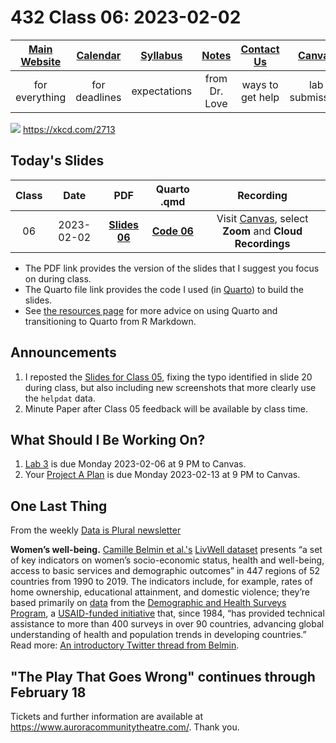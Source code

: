 # 432 Class 06: 2023-02-02

[Main Website](https://thomaselove.github.io/432-2023/) | [Calendar](https://thomaselove.github.io/432-2023/calendar.html) | [Syllabus](https://thomaselove.github.io/432-syllabus-2023/) | [Notes](https://thomaselove.github.io/432-notes/) | [Contact Us](https://thomaselove.github.io/432-2023/contact.html) | [Canvas](https://canvas.case.edu) | [Data and Code](https://github.com/THOMASELOVE/432-data) | [Sources](https://github.com/THOMASELOVE/432-classes-2023/tree/main/sources)
:-----------: | :--------------: | :----------: | :---------: | :-------------: | :-----------: | :------------: |:------:
for everything | for deadlines | expectations | from Dr. Love | ways to get help | lab submission | for downloads | to read

![](https://imgs.xkcd.com/comics/data_point.png) <https://xkcd.com/2713> 

## Today's Slides

Class | Date | PDF | Quarto .qmd | Recording
:---: | :--------: | :------: | :------: | :-------------:
06 | 2023-02-02 | **[Slides 06](https://github.com/THOMASELOVE/432-slides-2023/blob/main/slides06.pdf)** | **[Code 06](https://github.com/THOMASELOVE/432-slides-2023/blob/main/slides06.qmd)** | Visit [Canvas](https://canvas.case.edu/), select **Zoom** and **Cloud Recordings**

- The PDF link provides the version of the slides that I suggest you focus on during class.
- The Quarto file link provides the code I used (in [Quarto](https://quarto.org/)) to build the slides.
- See [the resources page](https://github.com/THOMASELOVE/432-classes-2023/tree/main/sources#learning-about-quarto-and-making-the-switch-from-r-markdown) for more advice on using Quarto and transitioning to Quarto from R Markdown. 

## Announcements
 
1. I reposted the [Slides for Class 05](https://github.com/THOMASELOVE/432-classes-2023/tree/main/class05#todays-slides), fixing the typo identified in slide 20 during class, but also including new screenshots that more clearly use the `helpdat` data.
2. Minute Paper after Class 05 feedback will be available by class time.

## What Should I Be Working On?

1. [Lab 3](https://thomaselove.github.io/432-2023/lab3.html) is due Monday 2023-02-06 at 9 PM to Canvas.
2. Your [Project A Plan](https://thomaselove.github.io/432-2023/projA.html) is due Monday 2023-02-13 at 9 PM to Canvas.

## One Last Thing

From the weekly [Data is Plural newsletter](https://www.data-is-plural.com/)

**Women’s well-being.** [Camille Belmin et al.'s](https://www.nature.com/articles/s41597-022-01824-2) [LivWell dataset](https://zenodo.org/record/7277104) presents “a set of key indicators on women’s socio-economic status, health and well-being, access to basic services and demographic outcomes” in 447 regions of 52 countries from 1990 to 2019. The indicators include, for example, rates of home ownership, educational attainment, and domestic violence; they’re based primarily on [data](https://dhsprogram.com/data/) from the [Demographic and Health Surveys Program](https://dhsprogram.com/), a [USAID-funded initiative](https://dhsprogram.com/Who-We-Are/About-Us.cfm) that, since 1984, “has provided technical assistance to more than 400 surveys in over 90 countries, advancing global understanding of health and population trends in developing countries.” Read more: [An introductory Twitter thread from Belmin](https://twitter.com/BelminCamille/status/1597948618220384256).

## "The Play That Goes Wrong" continues through February 18

Tickets and further information are available at https://www.auroracommunitytheatre.com/. Thank you.
